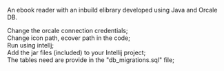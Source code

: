 An ebook reader with an inbuild elibrary developed using Java and Orcale DB.

Change the orcale connection credentials; <br /> 
Change icon path, ecover path in the code; <br />
Run using intellj;<br />
Add the jar files (included) to your Intellij project;<br />
The tables need are provide in the "db_migrations.sql" file;<br />
